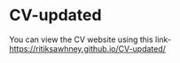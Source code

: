 # CV-updated

You can view the CV website using this link- https://ritiksawhney.github.io/CV-updated/
